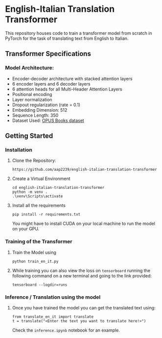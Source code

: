 # English-Italian Translation Transformer

This repository houses code to train a transformer model from scratch in PyTorch for the task of translating text from English to Italian.

## Transformer Specifications

### Model Architecture:

 - Encoder-decoder architecture with stacked attention layers
 - 6 encoder layers and 6 decoder layers
 - 6 attention heads for all Multi-Header Attention Layers
 - Positional encoding 
 - Layer normalization
 - Dropout regularization (rate = 0.1)
 - Embedding Dimension: 512
 - Sequence Length: 350
 - Dataset Used: [OPUS Books dataset](https://huggingface.co/datasets/opus_books)


## Getting Started

### Installation
 1. Clone the Repository:

        https://github.com/aap2239/english-italian-translation-transformer

 2. Create a Virtual Environment

        cd english-italian-translation-transformer
        python -m venv .
        .\venv\Scripts\activate

 3. Install all the requirements

        pip install -r requirements.txt

    You might have to install CUDA on your local machine to run the model on your GPU. 

### Training of the Transformer

 1. Train the Model using

        python train_en_it.py

 2. While training you can also view the loss on ``tensorboard`` running the following command on a new terminal and going to the link provided:

        tensorboard --logdir=runs



### Inference / Translation using the model 

 1. Once you have trained the model you can get the translated text using:

        from translate_en_it import translate
        t = translate("<Enter the text you want to translate here!>")

    Check the ``inference.ipynb`` notebook for an example.
